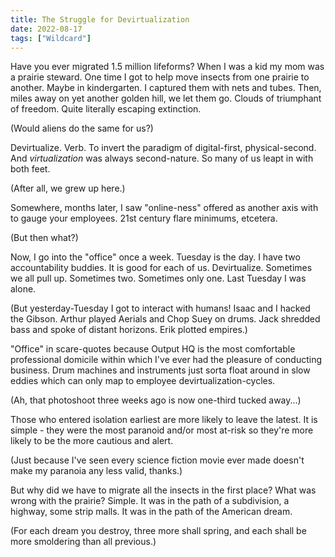```yaml
---
title: The Struggle for Devirtualization
date: 2022-08-17
tags: ["Wildcard"]
---
```


Have you ever migrated 1.5 million lifeforms? When I was a kid my mom was a prairie steward. One time I got to help move insects from one prairie to another. Maybe in kindergarten. I captured them with nets and tubes. Then, miles away on yet another golden hill, we let them go. Clouds of triumphant of freedom. Quite literally escaping extinction.

(Would aliens do the same for us?)

Devirtualize. Verb. To invert the paradigm<!--x--> of digital-first, physical-second. And _virtualization_ was always second-nature. So many of us leapt in with both feet.

(After all, we grew up here.)

Somewhere, months later, I saw "online-ness" offered as another axis with to gauge your employees. 21st century flare minimums, etcetera.

(But then what?)

Now, I go into the "office" once a week. Tuesday is the day. I have two accountability buddies. It is good for each of us. Devirtualize. Sometimes we all pull up. Sometimes two. Sometimes only one. Last Tuesday I was alone.

(But yesterday-Tuesday I got to interact with humans! Isaac and I hacked the Gibson. Arthur played Aerials and Chop Suey on drums. Jack shredded bass and spoke of distant horizons. Erik plotted empires.)

"Office" in scare-quotes because Output HQ is the most comfortable professional domicile within which I've ever had the pleasure of conducting business. Drum machines and instruments just sorta float around in slow eddies which can only map to employee devirtualization-cycles.

(Ah, that photoshoot three weeks ago is now one-third tucked away...)

Those who entered isolation earliest are more likely to leave the latest. It is simple - they were the most paranoid and/or most at-risk so they're more likely to be the more cautious and alert.

(Just because I've seen every science fiction movie ever made doesn't make my paranoia any less valid, thanks.)

But why did we have to migrate all the insects in the first place? What was wrong with the prairie? Simple. It was in the path of a subdivision, a highway, some strip malls. It was in the path of the American dream.

(For each dream you destroy, three more shall spring, and each shall be more smoldering than all previous.)
